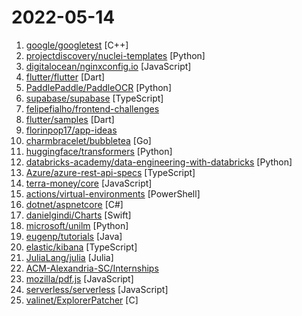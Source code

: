# 2022-05-14

1. [google/googletest](https://github.com/google/googletest "GoogleTest - Google Testing and Mocking Framework") [C++]
2. [projectdiscovery/nuclei-templates](https://github.com/projectdiscovery/nuclei-templates "Community curated list of templates for the nuclei engine to find security vulnerabilities.") [Python]
3. [digitalocean/nginxconfig.io](https://github.com/digitalocean/nginxconfig.io "⚙️ NGINX config generator on steroids 💉") [JavaScript]
4. [flutter/flutter](https://github.com/flutter/flutter "Flutter makes it easy and fast to build beautiful apps for mobile and beyond") [Dart]
5. [PaddlePaddle/PaddleOCR](https://github.com/PaddlePaddle/PaddleOCR "Awesome multilingual OCR toolkits based on PaddlePaddle (practical ultra lightweight OCR system, support 80+ languages recognition, provide data annotation and synthesis tools, support training and deployment among server, mobile, embedded and IoT devices)") [Python]
6. [supabase/supabase](https://github.com/supabase/supabase "The open source Firebase alternative. Follow to stay updated about our public Beta.") [TypeScript]
7. [felipefialho/frontend-challenges](https://github.com/felipefialho/frontend-challenges "A public list of open-source challenges from companies around the world") 
8. [flutter/samples](https://github.com/flutter/samples "A collection of Flutter examples and demos") [Dart]
9. [florinpop17/app-ideas](https://github.com/florinpop17/app-ideas "A Collection of application ideas which can be used to improve your coding skills.") 
10. [charmbracelet/bubbletea](https://github.com/charmbracelet/bubbletea "A powerful little TUI framework 🏗") [Go]
11. [huggingface/transformers](https://github.com/huggingface/transformers "🤗 Transformers: State-of-the-art Machine Learning for Pytorch, TensorFlow, and JAX.") [Python]
12. [databricks-academy/data-engineering-with-databricks](https://github.com/databricks-academy/data-engineering-with-databricks "") [Python]
13. [Azure/azure-rest-api-specs](https://github.com/Azure/azure-rest-api-specs "The source for REST API specifications for Microsoft Azure.") [TypeScript]
14. [terra-money/core](https://github.com/terra-money/core "GO implementation of the Terra Protocol") [JavaScript]
15. [actions/virtual-environments](https://github.com/actions/virtual-environments "GitHub Actions virtual environments") [PowerShell]
16. [dotnet/aspnetcore](https://github.com/dotnet/aspnetcore "ASP.NET Core is a cross-platform .NET framework for building modern cloud-based web applications on Windows, Mac, or Linux.") [C#]
17. [danielgindi/Charts](https://github.com/danielgindi/Charts "Beautiful charts for iOS/tvOS/OSX! The Apple side of the crossplatform MPAndroidChart.") [Swift]
18. [microsoft/unilm](https://github.com/microsoft/unilm "Large-scale Self-supervised Pre-training Across Tasks, Languages, and Modalities") [Python]
19. [eugenp/tutorials](https://github.com/eugenp/tutorials "Just Announced - Learn Spring Security OAuth:") [Java]
20. [elastic/kibana](https://github.com/elastic/kibana "Your window into the Elastic Stack") [TypeScript]
21. [JuliaLang/julia](https://github.com/JuliaLang/julia "The Julia Programming Language") [Julia]
22. [ACM-Alexandria-SC/Internships](https://github.com/ACM-Alexandria-SC/Internships "") 
23. [mozilla/pdf.js](https://github.com/mozilla/pdf.js "PDF Reader in JavaScript") [JavaScript]
24. [serverless/serverless](https://github.com/serverless/serverless "⚡ Serverless Framework – Build web, mobile and IoT applications with serverless architectures using AWS Lambda, Azure Functions, Google CloudFunctions & more! –") [JavaScript]
25. [valinet/ExplorerPatcher](https://github.com/valinet/ExplorerPatcher "This project aims to enhance the working environment on Windows") [C]
